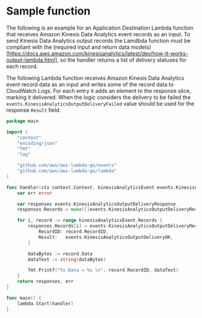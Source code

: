 # Sample function

The following is an example for an Application Destination Lambda function that receives Amazon Kinesis Data Analytics event records as an input. To send Kinesis Data Analytics output records the Lamdbda function must be compliant with the (required input and return data models)[https://docs.aws.amazon.com/kinesisanalytics/latest/dev/how-it-works-output-lambda.html], so the handler returns a list of delivery statuses for each record.

The following Lambda function receives Amazon Kinesis Data Analytics event record data as an input and writes some of the record data to CloudWatch Logs. For each entry it adds an element to the response slice, marking it delivered. When the logic considers the delivery to be failed the `events.KinesisAnalyticsOutputDeliveryFailed` value should be used for the response `Result` field.


```go
package main

import (
	"context"
	"encoding/json"
	"fmt"
	"log"

	"github.com/aws/aws-lambda-go/events"
	"github.com/aws/aws-lambda-go/lambda"
)

func handler(ctx context.Context, kinesisAnalyticsEvent events.KinesisAnalyticsOutputDeliveryEvent) (events.KinesisAnalyticsOutputDeliveryResponse, error) {
	var err error

	var responses events.KinesisAnalyticsOutputDeliveryResponse
	responses.Records = make([]events.KinesisAnalyticsOutputDeliveryResponseRecord, len(kinesisAnalyticsEvent.Records))

	for i, record := range kinesisAnalyticsEvent.Records {
		responses.Records[i] = events.KinesisAnalyticsOutputDeliveryResponseRecord{
			RecordID: record.RecordID,
			Result:   events.KinesisAnalyticsOutputDeliveryOK,
		}

		dataBytes := record.Data
		dataText := string(dataBytes)

		fmt.Printf("%s Data = %s \n", record.RecordID, dataText)
	}
	return responses, err
}

func main() {
	lambda.Start(handler)
}

```
